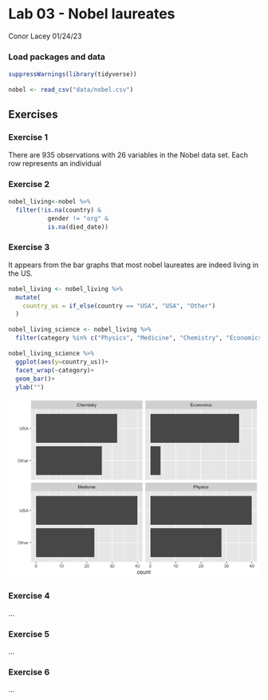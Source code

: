 Lab 03 - Nobel laureates
================
Conor Lacey
01/24/23

### Load packages and data

``` r
suppressWarnings(library(tidyverse))
```

``` r
nobel <- read_csv("data/nobel.csv")
```

## Exercises

### Exercise 1

There are 935 observations with 26 variables in the Nobel data set. Each
row represents an individual

### Exercise 2

``` r
nobel_living<-nobel %>% 
  filter(!is.na(country) & 
           gender != "org" &
           is.na(died_date))
```

### Exercise 3

It appears from the bar graphs that most nobel laureates are indeed
living in the US.

``` r
nobel_living <- nobel_living %>%
  mutate(
    country_us = if_else(country == "USA", "USA", "Other")
  )
```

``` r
nobel_living_science <- nobel_living %>%
  filter(category %in% c("Physics", "Medicine", "Chemistry", "Economics"))
```

``` r
nobel_living_science %>% 
  ggplot(aes(y=country_us))+
  facet_wrap(~category)+
  geom_bar()+
  ylab("")
```

![](lab-03_files/figure-gfm/unnamed-chunk-1-1.png)<!-- -->

### Exercise 4

…

### Exercise 5

…

### Exercise 6

…
